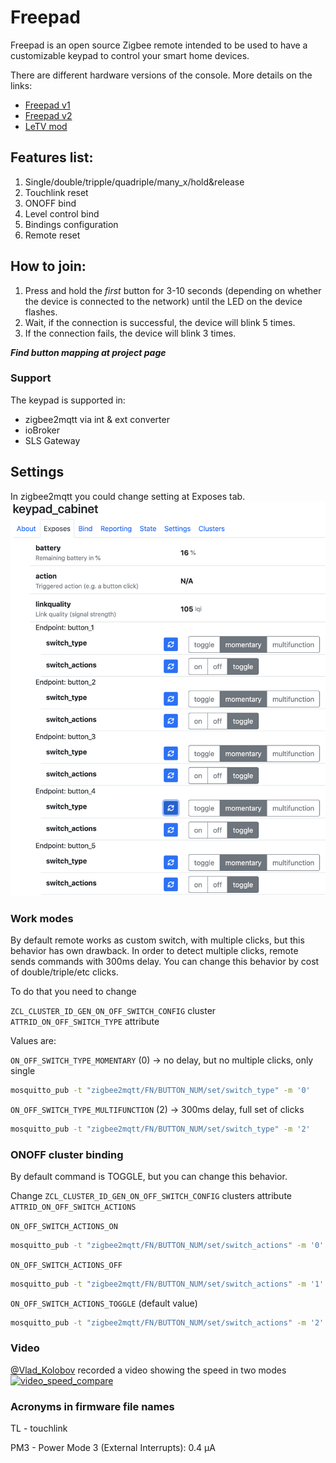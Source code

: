 # Freepad

Freepad is an open source Zigbee remote intended to be used to have a customizable keypad to control your smart home devices.  

There are different hardware versions of the console.
More details on the links:
* [Freepad v1](https://github.com/diyruz/freepad/README_FREEPAD_v1.md)
* [Freepad v2](https://github.com/diyruz/freepad/README_FREEPAD_v2.md)
* [LeTV mod](https://github.com/diyruz/freepad/README_FREEPAD_LETV.md)

## Features list:
1. Single/double/tripple/quadriple/many_x/hold&release
2. Touchlink reset
3. ONOFF bind
4. Level control bind
5. Bindings configuration
6. Remote reset

## How to join:
1. Press and hold the *first* button for 3-10 seconds (depending on whether the device is connected to the network) until the LED on the device flashes.
2. Wait, if the connection is successful, the device will blink 5 times.
3. If the connection fails, the device will blink 3 times.

***Find button mapping at project page***

### Support
The keypad is supported in:
* zigbee2mqtt via int & ext converter
* ioBroker
* SLS Gateway

## Settings
In zigbee2mqtt you could change setting at Exposes tab.
![](/images/z2m_exposes.png)

### Work modes
By default remote works as custom switch, with multiple clicks, but this behavior has own drawback.
In order to detect multiple clicks, remote sends commands with 300ms delay.
You can change this behavior by cost of double/triple/etc clicks.

To do that you need to change

`ZCL_CLUSTER_ID_GEN_ON_OFF_SWITCH_CONFIG` cluster `ATTRID_ON_OFF_SWITCH_TYPE` attribute

Values are:

`ON_OFF_SWITCH_TYPE_MOMENTARY` (0) -> no delay, but no multiple clicks, only single

```bash
mosquitto_pub -t "zigbee2mqtt/FN/BUTTON_NUM/set/switch_type" -m '0'
```

`ON_OFF_SWITCH_TYPE_MULTIFUNCTION` (2) -> 300ms delay, full set of clicks

```bash
mosquitto_pub -t "zigbee2mqtt/FN/BUTTON_NUM/set/switch_type" -m '2'
```


### ONOFF cluster binding
By default command is TOGGLE, but you can change this behavior.

Change `ZCL_CLUSTER_ID_GEN_ON_OFF_SWITCH_CONFIG` clusters attribute `ATTRID_ON_OFF_SWITCH_ACTIONS`

`ON_OFF_SWITCH_ACTIONS_ON`

```bash
mosquitto_pub -t "zigbee2mqtt/FN/BUTTON_NUM/set/switch_actions" -m '0'
```

`ON_OFF_SWITCH_ACTIONS_OFF`

```bash
mosquitto_pub -t "zigbee2mqtt/FN/BUTTON_NUM/set/switch_actions" -m '1'
```

`ON_OFF_SWITCH_ACTIONS_TOGGLE` (default value)

```bash
mosquitto_pub -t "zigbee2mqtt/FN/BUTTON_NUM/set/switch_actions" -m '2'
```

### Video
[@Vlad_Kolobov](http://t.me/@MoNo320) recorded a video showing the speed in two modes
[![video_speed_compare](https://img.youtube.com/vi/XvhNs9Tn12M/0.jpg)](https://www.youtube.com/watch?v=XvhNs9Tn12M)


### Acronyms in firmware file names

TL - touchlink

PM3 - Power Mode 3 (External Interrupts): 0.4 μA

